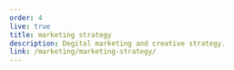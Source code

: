 ```yaml
---
order: 4
live: true
title: marketing strategy
description: Degital marketing and creative strategy. 
link: /marketing/marketing-strategy/
--- 
```

